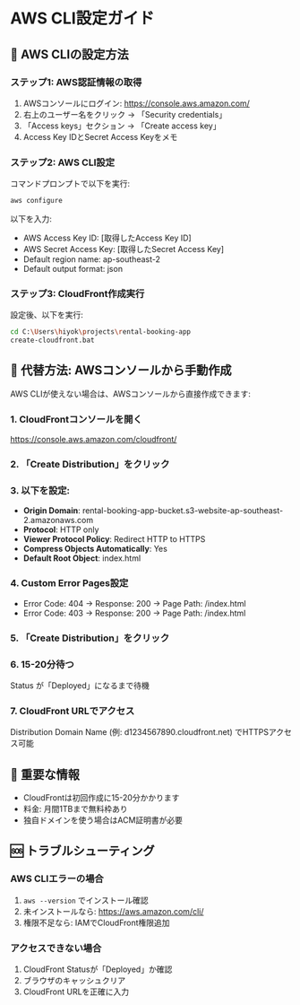 # AWS CLI設定ガイド

## 🔧 AWS CLIの設定方法

### ステップ1: AWS認証情報の取得
1. AWSコンソールにログイン: https://console.aws.amazon.com/
2. 右上のユーザー名をクリック → 「Security credentials」
3. 「Access keys」セクション → 「Create access key」
4. Access Key IDとSecret Access Keyをメモ

### ステップ2: AWS CLI設定
コマンドプロンプトで以下を実行:

```bash
aws configure
```

以下を入力:
- AWS Access Key ID: [取得したAccess Key ID]
- AWS Secret Access Key: [取得したSecret Access Key]
- Default region name: ap-southeast-2
- Default output format: json

### ステップ3: CloudFront作成実行
設定後、以下を実行:

```bash
cd C:\Users\hiyok\projects\rental-booking-app
create-cloudfront.bat
```

## 🚀 代替方法: AWSコンソールから手動作成

AWS CLIが使えない場合は、AWSコンソールから直接作成できます:

### 1. CloudFrontコンソールを開く
https://console.aws.amazon.com/cloudfront/

### 2. 「Create Distribution」をクリック

### 3. 以下を設定:
- **Origin Domain**: rental-booking-app-bucket.s3-website-ap-southeast-2.amazonaws.com
- **Protocol**: HTTP only
- **Viewer Protocol Policy**: Redirect HTTP to HTTPS
- **Compress Objects Automatically**: Yes
- **Default Root Object**: index.html

### 4. Custom Error Pages設定
- Error Code: 404 → Response: 200 → Page Path: /index.html
- Error Code: 403 → Response: 200 → Page Path: /index.html

### 5. 「Create Distribution」をクリック

### 6. 15-20分待つ
Status が「Deployed」になるまで待機

### 7. CloudFront URLでアクセス
Distribution Domain Name (例: d1234567890.cloudfront.net) でHTTPSアクセス可能

## 📝 重要な情報

- CloudFrontは初回作成に15-20分かかります
- 料金: 月間1TBまで無料枠あり
- 独自ドメインを使う場合はACM証明書が必要

## 🆘 トラブルシューティング

### AWS CLIエラーの場合
1. `aws --version` でインストール確認
2. 未インストールなら: https://aws.amazon.com/cli/
3. 権限不足なら: IAMでCloudFront権限追加

### アクセスできない場合
1. CloudFront Statusが「Deployed」か確認
2. ブラウザのキャッシュクリア
3. CloudFront URLを正確に入力